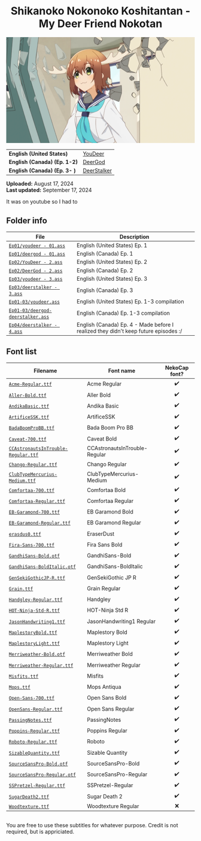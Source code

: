 
<h1 align='center'>Shikanoko Nokonoko Koshitantan - My Deer Friend Nokotan</h1>

[![](./preview.webp)](https://www.youtube.com/watch?v=&nekocap=)

<table align='center'>
    <tr>
        <!-- English (United States) -->
        <td><b>English (United States)</b></td>
        <!--  [YouDeer](https://nyaa.si/?f=0&c=0_0&q=%5BYouDeer%5B) -->
        <td><a href="https://nyaa.si/?f=0&amp;c=0_0&amp;q=%5BYouDeer%5B">YouDeer</a></td>
    </tr>
    <tr>
        <!-- English (Canada) (Ep. 1-2) -->
        <td><b>English (Canada) (Ep. 1-2)</b></td>
        <!--  [DeerGod](https://nyaa.si/?f=0&c=0_0&q=%5BDeerGod%5D) -->
        <td><a href="https://nyaa.si/?f=0&amp;c=0_0&amp;q=%5BDeerGod%5D">DeerGod</a></td>
    </tr>
    <tr>
        <!-- English (Canada) (Ep. 3- ) -->
        <td><b>English (Canada) (Ep. 3- )</b></td>
        <!--  [DeerStalker](https://nyaa.si/?f=0&c=0_0&q=%5BDeerStalker%5D) -->
        <td><a href="https://nyaa.si/?f=0&amp;c=0_0&amp;q=%5BDeerStalker%5D">DeerStalker</a></td>
    </tr>
</table>

**Uploaded:** August 17, 2024  
**Last updated:** September 17, 2024

<!-- Description goes here -->
It was on youtube so I had to

## Folder info

| File | Description |
| ---- | ----------- |
[`Ep01/youdeer - 01.ass`](Ep01/youdeer%20-%2001.ass) | English (United States) Ep. 1 |
[`Ep01/deergod - 01.ass`](Ep01/deergod%20-%2001.ass) | English (Canada) Ep. 1 |
[`Ep02/YouDeer - 2.ass`](Ep02/YouDeer%20-%202.ass) | English (United States) Ep. 2 |
[`Ep02/DeerGod - 2.ass`](Ep02/DeerGod%20-%202.ass) | English (Canada) Ep. 2 |
[`Ep03/youdeer - 3.ass`](Ep03/youdeer%20-%203.ass) | English (United States) Ep. 3 |
[`Ep03/deerstalker - 3.ass`](Ep03/deerstalker%20-%203.ass) | English (Canada) Ep. 3 |
[`Ep01-03/youdeer.ass`](Ep01-03/youdeer.ass) | English (United States) Ep. 1-3 compilation |
[`Ep01-03/deergod-deerstalker.ass`](Ep01-03/deergod-deerstalker.ass) | English (Canada) Ep. 1-3 compilation |
[`Ep04/deerstalker - 4.ass`](Ep04/deerstalker%20-%204.ass) | English (Canada) Ep. 4 - Made before I realized they didn't keep future episodes :/ |

## Font list

| Filename | Font name | NekoCap font? |
| ---- | ---- | :--: |
 [`Acme-Regular.ttf`](https://github.com/abrokecube/subtitles-fonts/tree/main/NekoCap%20fonts/Acme-Regular.ttf) | Acme Regular | ✔️ |
 [`Aller-Bold.ttf`](https://github.com/abrokecube/subtitles-fonts/tree/main/NekoCap%20fonts/Aller-Bold.ttf) | Aller Bold | ✔️ |
 [`AndikaBasic.ttf`](https://github.com/abrokecube/subtitles-fonts/tree/main/NekoCap%20fonts/AndikaBasic.ttf) | Andika Basic | ✔️ |
 [`ArtificeSSK.ttf`](https://github.com/abrokecube/subtitles-fonts/tree/main/NekoCap%20fonts/ArtificeSSK.ttf) | ArtificeSSK | ✔️ |
 [`BadaBoomProBB.ttf`](https://github.com/abrokecube/subtitles-fonts/tree/main/NekoCap%20fonts/BadaBoomProBB.ttf) | Bada Boom Pro BB | ✔️ |
 [`Caveat-700.ttf`](https://github.com/abrokecube/subtitles-fonts/tree/main/NekoCap%20fonts/Caveat-700.ttf) | Caveat Bold | ✔️ |
 [`CCAstronautsInTrouble-Regular.ttf`](https://github.com/abrokecube/subtitles-fonts/tree/main/NekoCap%20fonts/CCAstronautsInTrouble-Regular.ttf) | CCAstronautsInTrouble-Regular | ✔️ |
 [`Chango-Regular.ttf`](https://github.com/abrokecube/subtitles-fonts/tree/main/NekoCap%20fonts/Chango-Regular.ttf) | Chango Regular | ✔️ |
 [`ClubTypeMercurius-Medium.ttf`](https://github.com/abrokecube/subtitles-fonts/tree/main/NekoCap%20fonts/ClubTypeMercurius-Medium.ttf) | ClubTypeMercurius-Medium | ✔️ |
 [`Comfortaa-700.ttf`](https://github.com/abrokecube/subtitles-fonts/tree/main/NekoCap%20fonts/Comfortaa-700.ttf) | Comfortaa Bold | ✔️ |
 [`Comfortaa-Regular.ttf`](https://github.com/abrokecube/subtitles-fonts/tree/main/NekoCap%20fonts/Comfortaa-Regular.ttf) | Comfortaa Regular | ✔️ |
 [`EB-Garamond-700.ttf`](https://github.com/abrokecube/subtitles-fonts/tree/main/NekoCap%20fonts/EB-Garamond-700.ttf) | EB Garamond Bold | ✔️ |
 [`EB-Garamond-Regular.ttf`](https://github.com/abrokecube/subtitles-fonts/tree/main/NekoCap%20fonts/EB-Garamond-Regular.ttf) | EB Garamond Regular | ✔️ |
 [`erasdus0.ttf`](https://github.com/abrokecube/subtitles-fonts/tree/main/NekoCap%20fonts/erasdus0.ttf) | EraserDust | ✔️ |
 [`Fira-Sans-700.ttf`](https://github.com/abrokecube/subtitles-fonts/tree/main/NekoCap%20fonts/Fira-Sans-700.ttf) | Fira Sans Bold | ✔️ |
 [`GandhiSans-Bold.otf`](https://github.com/abrokecube/subtitles-fonts/tree/main/NekoCap%20fonts/GandhiSans-Bold.otf) | GandhiSans-Bold | ✔️ |
 [`GandhiSans-BoldItalic.otf`](https://github.com/abrokecube/subtitles-fonts/tree/main/NekoCap%20fonts/GandhiSans-BoldItalic.otf) | GandhiSans-BoldItalic | ✔️ |
 [`GenSekiGothicJP-R.ttf`](https://github.com/abrokecube/subtitles-fonts/tree/main/NekoCap%20fonts/GenSekiGothicJP-R.ttf) | GenSekiGothic JP R | ✔️ |
 [`Grain.ttf`](https://github.com/abrokecube/subtitles-fonts/tree/main/NekoCap%20fonts/Grain.ttf) | Grain Regular | ✔️ |
 [`Handgley-Regular.ttf`](https://github.com/abrokecube/subtitles-fonts/tree/main/NekoCap%20fonts/Handgley-Regular.ttf) | Handgley | ✔️ |
 [`HOT-Ninja-Std-R.ttf`](https://github.com/abrokecube/subtitles-fonts/tree/main/NekoCap%20fonts/HOT-Ninja-Std-R.ttf) | HOT-Ninja Std R | ✔️ |
 [`JasonHandwriting1.ttf`](https://github.com/abrokecube/subtitles-fonts/tree/main/NekoCap%20fonts/JasonHandwriting1.ttf) | JasonHandwriting1 Regular | ✔️ |
 [`MaplestoryBold.ttf`](https://github.com/abrokecube/subtitles-fonts/tree/main/NekoCap%20fonts/MaplestoryBold.ttf) | Maplestory Bold | ✔️ |
 [`MaplestoryLight.ttf`](https://github.com/abrokecube/subtitles-fonts/tree/main/NekoCap%20fonts/MaplestoryLight.ttf) | Maplestory Light | ✔️ |
 [`Merriweather-Bold.otf`](https://github.com/abrokecube/subtitles-fonts/tree/main/NekoCap%20fonts/Merriweather-Bold.otf) | Merriweather Bold | ✔️ |
 [`Merriweather-Regular.ttf`](https://github.com/abrokecube/subtitles-fonts/tree/main/NekoCap%20fonts/Merriweather-Regular.ttf) | Merriweather Regular | ✔️ |
 [`Misfits.ttf`](https://github.com/abrokecube/subtitles-fonts/tree/main/NekoCap%20fonts/Misfits.ttf) | Misfits | ✔️ |
 [`Mops.ttf`](https://github.com/abrokecube/subtitles-fonts/tree/main/NekoCap%20fonts/Mops.ttf) | Mops Antiqua | ✔️ |
 [`Open-Sans-700.ttf`](https://github.com/abrokecube/subtitles-fonts/tree/main/NekoCap%20fonts/Open-Sans-700.ttf) | Open Sans Bold | ✔️ |
 [`OpenSans-Regular.ttf`](https://github.com/abrokecube/subtitles-fonts/tree/main/NekoCap%20fonts/OpenSans-Regular.ttf) | Open Sans Regular | ✔️ |
 [`PassingNotes.ttf`](https://github.com/abrokecube/subtitles-fonts/tree/main/NekoCap%20fonts/PassingNotes.ttf) | PassingNotes | ✔️ |
 [`Poppins-Regular.ttf`](https://github.com/abrokecube/subtitles-fonts/tree/main/NekoCap%20fonts/Poppins-Regular.ttf) | Poppins Regular | ✔️ |
 [`Roboto-Regular.ttf`](https://github.com/abrokecube/subtitles-fonts/tree/main/NekoCap%20fonts/Roboto-Regular.ttf) | Roboto | ✔️ |
 [`SizableQuantity.ttf`](https://github.com/abrokecube/subtitles-fonts/tree/main/NekoCap%20fonts/SizableQuantity.ttf) | Sizable Quantity | ✔️ |
 [`SourceSansPro-Bold.otf`](https://github.com/abrokecube/subtitles-fonts/tree/main/NekoCap%20fonts/SourceSansPro-Bold.otf) | SourceSansPro-Bold | ✔️ |
 [`SourceSansPro-Regular.otf`](https://github.com/abrokecube/subtitles-fonts/tree/main/NekoCap%20fonts/SourceSansPro-Regular.otf) | SourceSansPro-Regular | ✔️ |
 [`SSPretzel-Regular.ttf`](https://github.com/abrokecube/subtitles-fonts/tree/main/NekoCap%20fonts/SSPretzel-Regular.ttf) | SSPretzel-Regular | ✔️ |
 [`SugarDeath2.ttf`](https://github.com/abrokecube/subtitles-fonts/tree/main/NekoCap%20fonts/SugarDeath2.ttf) | Sugar Death 2 | ✔️ |
 [`Woodtexture.ttf`](./fonts/Woodtexture.ttf) | Woodtexture Regular | ❌ |

<!-- Permissions -->
## 
You are free to use these subtitles for whatever purpose. Credit is not required, but is appriciated.
